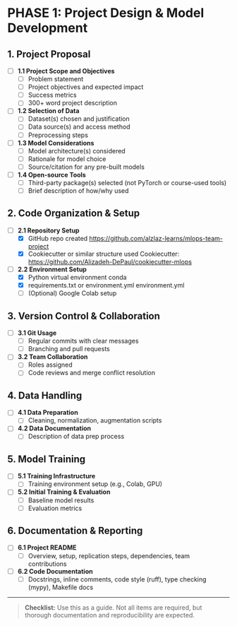 # PHASE 1: Project Design & Model Development

## 1. Project Proposal
- [ ] **1.1 Project Scope and Objectives**
  - [ ] Problem statement
  - [ ] Project objectives and expected impact
  - [ ] Success metrics
  - [ ] 300+ word project description
- [ ] **1.2 Selection of Data**
  - [ ] Dataset(s) chosen and justification
  - [ ] Data source(s) and access method
  - [ ] Preprocessing steps
- [ ] **1.3 Model Considerations**
  - [ ] Model architecture(s) considered
  - [ ] Rationale for model choice
  - [ ] Source/citation for any pre-built models
- [ ] **1.4 Open-source Tools**
  - [ ] Third-party package(s) selected (not PyTorch or course-used tools)
  - [ ] Brief description of how/why used

## 2. Code Organization & Setup
- [ ] **2.1 Repository Setup**
  - [x] GitHub repo created
    https://github.com/alzlaz-learns/mlops-team-project
  - [x] Cookiecutter or similar structure used
    Cookiecutter: https://github.com/Alizadeh-DePaul/cookiecutter-mlops
- [ ] **2.2 Environment Setup**
  - [x] Python virtual environment
    conda
  - [x] requirements.txt or environment.yml
    environment.yml
  - [ ] (Optional) Google Colab setup

## 3. Version Control & Collaboration
- [ ] **3.1 Git Usage**
  - [ ] Regular commits with clear messages
  - [ ] Branching and pull requests
- [ ] **3.2 Team Collaboration**
  - [ ] Roles assigned
  - [ ] Code reviews and merge conflict resolution

## 4. Data Handling
- [ ] **4.1 Data Preparation**
  - [ ] Cleaning, normalization, augmentation scripts
- [ ] **4.2 Data Documentation**
  - [ ] Description of data prep process

## 5. Model Training
- [ ] **5.1 Training Infrastructure**
  - [ ] Training environment setup (e.g., Colab, GPU)
- [ ] **5.2 Initial Training & Evaluation**
  - [ ] Baseline model results
  - [ ] Evaluation metrics

## 6. Documentation & Reporting
- [ ] **6.1 Project README**
  - [ ] Overview, setup, replication steps, dependencies, team contributions
- [ ] **6.2 Code Documentation**
  - [ ] Docstrings, inline comments, code style (ruff), type checking (mypy), Makefile docs

---

> **Checklist:** Use this as a guide. Not all items are required, but thorough documentation and reproducibility are expected.
